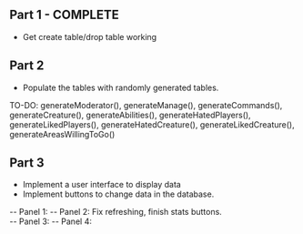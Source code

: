 ## Part 1 - COMPLETE
- Get create table/drop table working 

## Part 2
- Populate the tables with randomly generated tables.  

TO-DO: generateModerator(), generateManage(), generateCommands(), generateCreature(), generateAbilities(), generateHatedPlayers(), generateLikedPlayers(), generateHatedCreature(), generateLikedCreature(), generateAreasWillingToGo() 

## Part 3
- Implement a user interface to display data
- Implement buttons to change data in the database.  

-- Panel 1: 
-- Panel 2: Fix refreshing, finish stats buttons.  
-- Panel 3: 
-- Panel 4: 